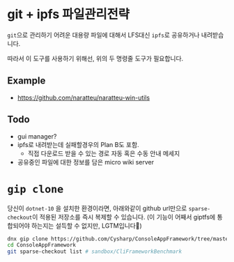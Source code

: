 # git + ipfs 파일관리전략

`git`으로 관리하기 어려운 대용량 파일에 대해서 LFS대신 `ipfs`로 공유하거나 내려받습니다.

따라서 이 도구를 사용하기 위해선, 위의 두 명령줄 도구가 필요합니다.

## Example

- https://github.com/naratteu/naratteu-win-utils

## Todo

- gui manager?
- ipfs로 내려받는데 실패할경우의 Plan B도 포함.
    - 직접 다운로드 받을 수 있는 경로 자동 혹은 수동 안내 메세지
- 공유중인 파일에 대한 정보를 담은 micro wiki server

# `gip clone`

당신이 `dotnet-10` 을 설치한 환경이라면, 아래와같이 github url만으로 `sparse-checkout`이 적용된 저장소를 즉시 복제할 수 있습니다. (이 기능이 어째서 giptfs에 통합되어야 하는지는 설득할 수 없지만, LGTM입니다🤪)

```bash
dnx gip clone https://github.com/Cysharp/ConsoleAppFramework/tree/master/sandbox/CliFrameworkBenchmark
cd ConsoleAppFramework
git sparse-checkout list # sandbox/CliFrameworkBenchmark
```